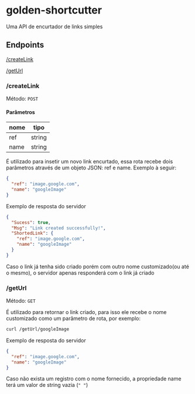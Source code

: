 # golden-shortcutter

Uma API de encurtador de links simples

## Endpoints

[/createLink](#createlink)

[/getUrl](#geturl)

### /createLink

Método: `POST`

#### Parâmetros

| nome | tipo   |
| ---- | ------ |
| ref  | string |
| name | string |

É utilizado para insetir um novo link encurtado, essa rota recebe dois parâmetros através de um objeto JSON: ref e name. Exemplo à seguir:

```json
{
  "ref": "image.google.com",
  "name": "googleImage"
}
```

Exemplo de resposta do servidor

```json
{
  "Sucess": true,
  "Msg": "Link created successfully!",
  "ShortedLink": {
    "ref": "image.google.com",
    "name": "googleImage"
  }
}
```

Caso o link já tenha sido criado porém com outro nome customizado(ou até o mesmo), o servidor apenas responderá com o link já criado

### /getUrl

Método: `GET`

É utilizado para retornar o link criado, para isso ele recebe o nome customizado como um parâmetro de rota, por exemplo:

```bash
curl /getUrl/googleImage
```

Exemplo de resposta do servidor

```json
{
  "ref": "image.google.com",
  "name": "googleImage"
}
```

Caso não exista um registro com o nome fornecido, a propriedade name terá um valor de string vazia (`" "`)

